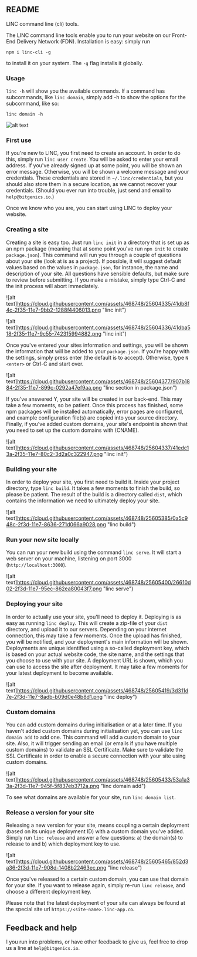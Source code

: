 ## README

LINC command line (cli) tools. 

The LINC command line tools enable you to run your website on our Front-End Delivery Network (FDN). 
Installation is easy: simply run 

`npm i linc-cli -g`

to install it on your system. The `-g` flag installs it globally. 

### Usage

`linc -h` will show you the available commands. If a command has subcommands, like `linc domain`, 
simply add -h to show the options for the subcommand, like so: 

`linc domain -h`

![alt text](https://cloud.githubusercontent.com/assets/468748/25603031/121524c6-2f2b-11e7-8c73-f9bfbe1e5428.png "linc usage")

### First use

If you're new to LINC, you first need to create an account. In order to do this, simply run
`linc user create`. You will be asked to enter your email address. If you've already signed 
up at some point, you will be shown an error message. Otherwise, you will be shown a welcome
message and your credentials. These credentials are stored in `~/.linc/credentials`, but you
should also store them in a secure location, as we cannot recover your credentials. (Should
you ever run into trouble, just send and email to `help@bitgenics.io`.)

Once we know who you are, you can start using LINC to deploy your website. 

### Creating a site

Creating a site is easy too. Just run `linc init` in a directory that is set up as an npm
package (meaning that at some point you've run `npm init` to create `package.json`). This
command will run you through a couple of questions about your site (look at is as a project).
If possible, it will suggest default values based on the values in `package.json`, for 
instance, the name and description of your site. All questions have sensible defaults, but
make sure to review before submitting. If you make a mistake, simply type Ctrl-C and the
init process will abort immediately. 

![alt text]https://cloud.githubusercontent.com/assets/468748/25604335/41db8f4c-2f35-11e7-9bb2-1288f4406013.png "linc init")

![alt text]https://cloud.githubusercontent.com/assets/468748/25604336/41dba518-2f35-11e7-9c55-742315994882.png "linc init")

Once you've entered your sites information and settings, you will be shown the information
that will be added to your `package.json`. If you're happy with the settings, simply press 
enter (the default is to accept). Otherwise, type `N <enter>` or Ctrl-C and start over.

![alt text]https://cloud.githubusercontent.com/assets/468748/25604377/907b1884-2f35-11e7-899c-0292a47ef9aa.png
 "linc section in package.json")

If you've answered Y, your site will be created in our back-end. This may take a few moments,
so be patient. Once this process has finished, some npm packages will be installed 
automatically, error pages are configured, and example configuration file(s) are copied into
your source directory. Finally, if you've added custom domains, your site's endpoint is shown
that you need to set up the custom domains with (CNAME). 

![alt text]https://cloud.githubusercontent.com/assets/468748/25604337/41edc13a-2f35-11e7-80c2-3d2a0c322947.png "linc init")

### Building your site

In order to deploy your site, you first need to build it. Inside your project directory,
type `linc build`. It takes a few moments to finish the build, so please be patient. The
result of the build is a directory called `dist`, which contains the information we need
to ultimately deploy your site. 

![alt text]https://cloud.githubusercontent.com/assets/468748/25605385/0a5c948c-2f3d-11e7-8636-271d066a9028.png "linc build")

### Run your new site locally

You can run your new build using the command `linc serve`. It will start a web server on
your machine, listening on port 3000 (`http://localhost:3000`).

![alt text]https://cloud.githubusercontent.com/assets/468748/25605400/26610d02-2f3d-11e7-95ec-862ea80043f7.png "linc serve")

### Deploying your site

In order to actually use your site, you'll need to deploy it. Deploying is as easy as
running `linc deploy`. This will create a zip-file of your `dist` directory, and upload it
to our servers. Depending on your internet connection, this may take a few moments. Once
the upload has finished, you will be notified, and your deployment's main information 
will be shown. Deployments are unique identified using a so-called deployment key, which is
based on your actual website code, the site name, and the settings that you choose to
use with your site. A deployment URL is shown, which you can use to access the site after
deployment. It may take a few moments for your latest deployment to become available.

![alt text]https://cloud.githubusercontent.com/assets/468748/25605419/3d311d7e-2f3d-11e7-8adb-b09d0e48b8d1.png "linc deploy")

### Custom domains

You can add custom domains during initialisation or at a later time. If you haven't added
custom domains during initialisation yet, you can use `linc domain add` to add one. This 
command will add a custom domain to your site. Also, it will trigger sending an email (or
emails if you have multiple custom domains) to validate an SSL Certificate. Make sure to 
validate the SSL Certificate in order to enable a secure connection with your site using
custom domains. 

![alt text]https://cloud.githubusercontent.com/assets/468748/25605433/53a1a33a-2f3d-11e7-945f-5f837eb3712a.png
 "linc domain add")

To see what domains are available for your site, run `linc domain list`.

### Release a version for your site

Releasing a new version for your site, means coupling a certain deployment (based on its
unique deployment ID) with a custom domain you've added. Simply run `linc release` and 
answer a few questions: a) the domain(s) to release to and b) which deployment key to use.

![alt text]https://cloud.githubusercontent.com/assets/468748/25605465/852d3a36-2f3d-11e7-908d-1408b22463ec.png
 "linc release")

Once you've released to a certain custom domain, you can use that domain for your site. 
If you want to release again, simply re-run `linc release`, and choose a different 
deployment key. 

Please note that the latest deployment of your site can always be found at the special
site url `https://<site-name>.linc-app.co`.

## Feedback and help

I you run into problems, or have other feedback to give us, feel free to drop us a line
at `help@bitgenics.io`.
